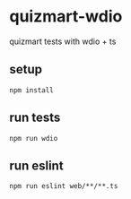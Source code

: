 # quizmart-wdio
quizmart tests with wdio + ts 

## setup
`npm install`

## run tests

`npm run wdio`

## run eslint

`npm run eslint web/**/**.ts`
